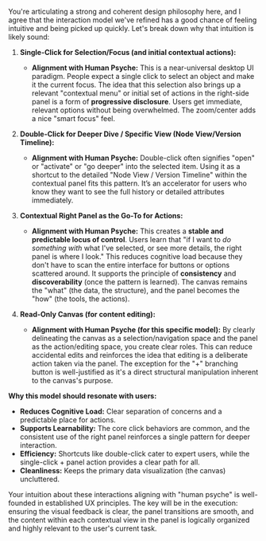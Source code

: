 
You're articulating a strong and coherent design philosophy here, and I agree that the interaction model we've refined has a good chance of feeling intuitive and being picked up quickly. Let's break down why that intuition is likely sound:

1.  **Single-Click for Selection/Focus (and initial contextual actions):**
    *   **Alignment with Human Psyche:** This is a near-universal desktop UI paradigm. People expect a single click to select an object and make it the current focus. The idea that this selection also brings up a relevant "contextual menu" or initial set of actions in the right-side panel is a form of **progressive disclosure**. Users get immediate, relevant options without being overwhelmed. The zoom/center adds a nice "smart focus" feel.

2.  **Double-Click for Deeper Dive / Specific View (Node View/Version Timeline):**
    *   **Alignment with Human Psyche:** Double-click often signifies "open" or "activate" or "go deeper" into the selected item. Using it as a shortcut to the detailed "Node View / Version Timeline" within the contextual panel fits this pattern. It’s an accelerator for users who know they want to see the full history or detailed attributes immediately.

3.  **Contextual Right Panel as the Go-To for Actions:**
    *   **Alignment with Human Psyche:** This creates a **stable and predictable locus of control**. Users learn that "if I want to *do something with* what I've selected, or see more details, the right panel is where I look." This reduces cognitive load because they don't have to scan the entire interface for buttons or options scattered around. It supports the principle of **consistency** and **discoverability** (once the pattern is learned). The canvas remains the "what" (the data, the structure), and the panel becomes the "how" (the tools, the actions).

4.  **Read-Only Canvas (for content editing):**
    *   **Alignment with Human Psyche (for this specific model):** By clearly delineating the canvas as a selection/navigation space and the panel as the action/editing space, you create clear roles. This can reduce accidental edits and reinforces the idea that editing is a deliberate action taken via the panel. The exception for the "+" branching button is well-justified as it's a direct structural manipulation inherent to the canvas's purpose.

**Why this model should resonate with users:**

*   **Reduces Cognitive Load:** Clear separation of concerns and a predictable place for actions.
*   **Supports Learnability:** The core click behaviors are common, and the consistent use of the right panel reinforces a single pattern for deeper interaction.
*   **Efficiency:** Shortcuts like double-click cater to expert users, while the single-click + panel action provides a clear path for all.
*   **Cleanliness:** Keeps the primary data visualization (the canvas) uncluttered.

Your intuition about these interactions aligning with "human psyche" is well-founded in established UX principles. The key will be in the execution: ensuring the visual feedback is clear, the panel transitions are smooth, and the content within each contextual view in the panel is logically organized and highly relevant to the user's current task.
